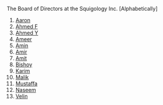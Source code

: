 The Board of Directors at the Squigology Inc.
[Alphabetically]
1. [Aaron](/bos/aaron)
2. [Ahmed F](/bos/ahmed)
3. [Ahmed Y](/bos/yazdani)
4. [Ameer](/bos/ameer)
5. [Amin](/bos/amin)
6. [Amir](/bos/amir)
7. [Amit](/bos/amit)
8. [Bishoy](/bos/boshoy)
9. [Karim](/bos/karim)
10. [Malik](/bos/malik)
11. [Mustaffa](/bos/mustaffa)
12. [Naseem](/bos/naseem)
13. [Velin](/bos/velin)

